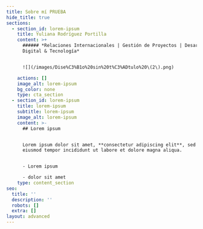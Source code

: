 ```yaml
---
title: Sobre mí PRUEBA
hide_title: true
sections:
  - section_id: lorem-ipsum
    title: Yuliana Rodríguez Portilla
    content: >+
      ###### *Relaciones Internacionales | Gestión de Proyectos | Desarrollo
      Digital & Tecnología*


      ![](/images/Dise%C3%B1o%20sin%20t%C3%ADtulo%20\(2\).png)

    actions: []
    image_alt: lorem-ipsum
    bg_color: none
    type: cta_section
  - section_id: lorem-ipsum
    title: lorem-ipsum
    subtitle: lorem-ipsum
    image_alt: lorem-ipsum
    content: >-
      ## Lorem ipsum


      Lorem ipsum dolor sit amet, **consectetur adipiscing elit**, sed do
      eiusmod tempor incididunt ut labore et dolore magna aliqua.


      - Lorem ipsum

      - dolor sit amet
    type: content_section
seo:
  title: ''
  description: ''
  robots: []
  extra: []
layout: advanced
---
```

